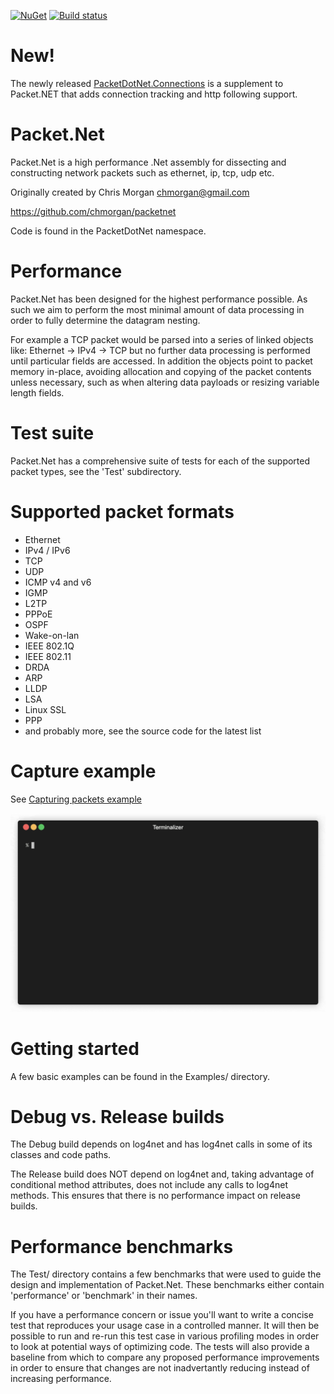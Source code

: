 [![NuGet](https://img.shields.io/nuget/v/PacketDotNet.svg)](https://www.nuget.org/packages/PacketDotNet/)
[![Build status](https://github.com/chmorgan/packetnet/workflows/.NET%20Core/badge.svg)](https://github.com/chmorgan/packetnet/actions)

New!
==========
The newly released [PacketDotNet.Connections](http://github.com/chmorgan/packetnet-connections) is a supplement to Packet.NET that
adds connection tracking and http following support.

Packet.Net
==========

Packet.Net is a high performance .Net assembly for dissecting and constructing
network packets such as ethernet, ip, tcp, udp etc.

Originally created by Chris Morgan <chmorgan@gmail.com>

https://github.com/chmorgan/packetnet

Code is found in the PacketDotNet namespace.

Performance
======
Packet.Net has been designed for the highest performance possible. As such we aim to perform the most minimal amount of data processing in order to fully determine the datagram nesting.

For example a TCP packet would be parsed into a series of linked objects like: Ethernet -> IPv4 -> TCP but no further data processing is performed until particular fields are accessed. In addition the objects point to packet memory in-place, avoiding allocation and copying of the packet contents unless necessary, such as when altering data payloads or resizing variable length fields.

Test suite
=====
Packet.Net has a comprehensive suite of tests for each of the supported packet types, see the 'Test' subdirectory.

Supported packet formats
=====
* Ethernet
* IPv4 / IPv6
* TCP
* UDP
* ICMP v4 and v6
* IGMP
* L2TP
* PPPoE
* OSPF
* Wake-on-lan
* IEEE 802.1Q
* IEEE 802.11
* DRDA
* ARP
* LLDP
* LSA
* Linux SSL
* PPP
* and probably more, see the source code for the latest list

Capture example
==============
See [Capturing packets example](https://github.com/chmorgan/packetnet/tree/master/Examples/CapturingAndParsingPackets)

<p align="center"><img src="/terminalizer/captureexample.gif?raw=true"/></p>

Getting started
===============

A few basic examples can be found in the Examples/ directory.


Debug vs. Release builds
========================

The Debug build depends on log4net and has log4net calls in some of its classes and
code paths.

The Release build does NOT depend on log4net and, taking advantage of conditional
method attributes, does not include any calls to log4net methods. This ensures that there
is no performance impact on release builds.


Performance benchmarks
======================

The Test/ directory contains a few benchmarks that were used to guide the design
and implementation of Packet.Net. These benchmarks either contain 'performance' or
'benchmark' in their names.

If you have a performance concern or issue you'll want to write a concise test that reproduces
your usage case in a controlled manner. It will then be possible to run and re-run
this test case in various profiling modes in order to look at potential ways of
optimizing code. The tests will also provide a baseline from which to compare
any proposed performance improvements in order to ensure that changes are not
inadvertantly reducing instead of increasing performance.
